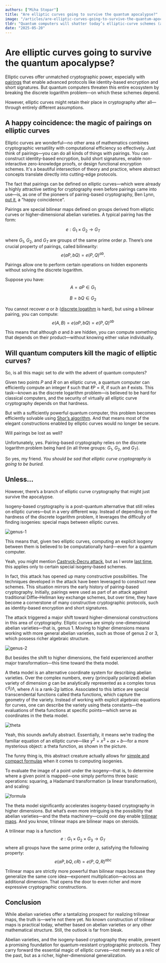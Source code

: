 ```yaml
---
authors: ["Miha Stopar"]
title: "Are elliptic curves going to survive the quantum apocalypse?"
image: "/articles/are-elliptic-curves-going-to-survive-the-quantum-apocalypse/cover.web"
tldr: "Quantum computers will shatter today’s elliptic-curve schemes (and the pairing magic built on them), but curves aren’t dead: isogeny-based constructions—and their higher-dimensional, theta-function cousins—could keep elliptic-style crypto alive and even pave the way for stronger multilinear tools in a post-quantum world."
date: "2025-05-20"
---
```


# Are elliptic curves going to survive the quantum apocalypse?

Elliptic curves offer unmatched cryptographic power, especially with [pairings](https://en.wikipedia.org/wiki/Pairing-based_cryptography) that enable advanced protocols like identity-based encryption and short signatures. But quantum computers threaten this entire ecosystem by breaking the discrete logarithm problem—on which these schemes depend.

However, elliptic curves might retain their place in cryptography after all—through entirely different assumptions.

## A happy coincidence: the magic of pairings on elliptic curves

Elliptic curves are wonderful—no other area of mathematics combines cryptographic versatility with computational efficiency so effectively. Just think of pairings—you can do all kinds of things with pairings. You can construct identity-based encryption, build short signatures, enable non-interactive zero-knowledge proofs, or design functional encryption schemes. It's a beautiful intersection of theory and practice, where abstract concepts translate directly into cutting-edge protocols.


The fact that pairings can be defined on elliptic curves—which were already a highly attractive setting for cryptography even before pairings came into use—is, as one of the pioneers of pairing-based cryptography, Ben Lynn, [put it](https://static1.squarespace.com/static/5fdbb09f31d71c1227082339/t/5ff394720493bd28278889c6/1609798774687/PairingsForBeginners.pdf), a “happy coincidence”.

Pairings are special bilinear maps defined on groups derived from elliptic curves or higher-dimensional abelian varieties. A typical pairing has the form:

$$
e: G_1 \times G_2 \to G_T
$$

where $G_1$, $G_2$, and $G_T$ are groups of the same prime order $p$. There’s one crucial property of pairings, called bilinearity:
$$
e(aP, bQ) = e(P, Q)^{ab}.
$$

Pairings allow one to perform certain operations on hidden exponents without solving the discrete logarithm.

Suppose you have:
$$
A = aP \in G_1
$$

$$
B = bQ \in G_2
$$

You cannot recover $a$ or $b$ ([discrete logatihm](https://en.wikipedia.org/wiki/Discrete_logarithm) is hard), but using a bilinear pairing, you can compute:
$$
e(A, B) = e(aP, bQ) = e(P, Q)^{ab}
$$

This means that although $a$ and $b$ are hidden, you can compute something that depends on their product—without knowing either value individually.


## Will quantum computers kill the magic of elliptic curves?

So, is all this magic set to *die* with the advent of quantum computers?

Given two points $P$ and $R$ on an elliptic curve, a quantum computer can efficiently compute an integer $\ell$ such that $\ell P = R$, if such an $\ell$ exists. This task—known as the discrete logarithm problem—is believed to be hard for classical computers, and the security of virtually all elliptic curve cryptography depends on that hardness.

But with a sufficiently powerful quantum computer, this problem becomes efficiently solvable using [Shor’s algorithm](https://en.wikipedia.org/wiki/Shor%27s_algorithm). And that means most of the elegant constructions enabled by elliptic curves would no longer be secure.

Will pairings be lost as well?

Unfortunately, yes. Pairing-based cryptography relies on the discrete logarithm problem being hard (in all three groups: $G_1$, $G_2$, and $G_T$).

So yes, my friend. *You should be sad that elliptic curve cryptography is going to be buried.*

## Unless...

However, there’s a branch of elliptic curve cryptography that might just survive the apocalypse.

Isogeny-based cryptography is a post-quantum alternative that still relies on elliptic curves—but in a very different way. Instead of depending on the hardness of the discrete logarithm problem, it leverages the difficulty of finding isogenies: special maps between elliptic curves.

![genus-1](https://hackmd.io/_uploads/S1Chdpybee.png)


This means that, given two elliptic curves, computing an explicit isogeny between them is believed to be computationally hard—even for a quantum computer.

Yeah, you might mention [Castryck-Decru attack](https://eprint.iacr.org/2022/975), but as I wrote [last time](https://pse.dev/en/blog/code-optimizations-in-the-landscape-of-post-quantum-cryptography), this applies only to certain special isogeny-based schemes.

In fact, this attack has opened up many constructive possibilities. The techniques developed in the attack have been leveraged to construct new schemes. This situation mirrors the early history of pairing-based cryptography. Initially, pairings were used as part of an attack against traditional Diffie–Hellman key exchange schemes, but over time, they have become a cornerstone of many constructive cryptographic protocols, such as identity-based encryption and short signatures.

The attack triggered a major shift toward higher-dimensional constructions in this area of cryptography. Elliptic curves are simply one-dimensional abelian varieties—that is, genus 1. Moving to higher dimensions means working with more general abelian varieties, such as those of genus 2 or 3, which possess richer algebraic structure.

![genus-2](https://hackmd.io/_uploads/rJPP_TJ-eg.png)

But besides the shift to higher dimensions, the field experienced another major transformation—this time toward the theta model.

A theta model is an alternative coordinate system for describing abelian varieties. Over the complex numbers, every (principally polarized) abelian variety of dimension $g$ can be analytically represented as a complex torus $\mathbb{C}^g / \Lambda$, where $\Lambda$ is a rank-$2g$ lattice. Associated to this lattice are special transcendental functions called theta functions, which capture the geometry of the variety. Instead of working with explicit algebraic equations for curves, one can describe the variety using theta constants—the evaluations of theta functions at specific points—which serve as coordinates in the theta model.

![theta](https://hackmd.io/_uploads/BkjRopJ-le.png)

Yeah, this sounds awfully abstract. Essentially, it means we’re trading the familiar equation of an elliptic curve—like $y^2 = x^3 + ax + b$—for a more mysterious object: a theta function, as shown in the picture.

The funny thing is, this abstract creature actually allows for [simple and compact formulas](https://eprint.iacr.org/2023/1747.pdf) when it comes to computing isogenies.

To evaluate the image of a point under the isogeny—that is, to determine where a given point is mapped—one simply performs three basic operations: squaring, a Hadamard transformation (a linear transformation), and scaling:

![formula](https://hackmd.io/_uploads/ByroJC1-gx.png)

The theta model significantly accelerates isogeny-based cryptography in higher dimensions. But what’s even more intriguing is the possibility that abelian varieties—and the theta machinery—could one day enable [trilinear maps](https://hal.science/tel-03498268/document). And you know, trilinear maps are bilinear maps on steroids.

A trilinear map is a function
$$
e : G_1 \times G_2 \times G_3 \to G_T
$$
where all groups have the same prime order $p$, satisfying the following property:
$$
e(aP, bQ, cR) = e(P, Q, R)^{abc}
$$

Trilinear maps are strictly more powerful than bilinear maps because they generalize the same core idea—exponent multiplication—across an additional dimension. That opens the door to even richer and more expressive cryptographic constructions.

## Conclusion

While abelian varieties offer a tantalizing prospect for realizing trilinear maps, the truth is—we’re not there yet. No known construction of trilinear maps is practical today, whether based on abelian varieties or any other mathematical structure. Still, the outlook is far from bleak.

Abelian varieties, and the isogeny-based cryptography they enable, present a promising foundation for quantum-resistant cryptographic protocols. They carry forward the essential magic of elliptic curves—not merely as a relic of the past, but as a richer, higher-dimensional generalization.